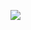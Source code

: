 ![](https://p6-juejin.byteimg.com/tos-cn-i-k3u1fbpfcp/6847e86758a349adbf86f90e3a22b7bc~tplv-k3u1fbpfcp-watermark.image?)
